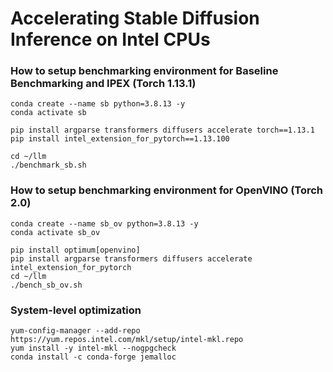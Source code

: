# Accelerating Stable Diffusion Inference on Intel CPUs

### How to setup benchmarking environment for Baseline Benchmarking and IPEX (Torch 1.13.1)

```
conda create --name sb python=3.8.13 -y
conda activate sb

pip install argparse transformers diffusers accelerate torch==1.13.1
pip install intel_extension_for_pytorch==1.13.100

cd ~/llm
./benchmark_sb.sh
```

### How to setup benchmarking environment for OpenVINO (Torch 2.0)

```
conda create --name sb_ov python=3.8.13 -y
conda activate sb_ov

pip install optimum[openvino]
pip install argparse transformers diffusers accelerate intel_extension_for_pytorch
cd ~/llm
./bench_sb_ov.sh
```

### System-level optimization

```
yum-config-manager --add-repo https://yum.repos.intel.com/mkl/setup/intel-mkl.repo
yum install -y intel-mkl --nogpgcheck
conda install -c conda-forge jemalloc

```
